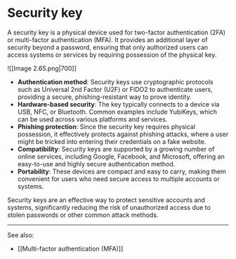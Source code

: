 
# Security key

A security key is a physical device used for two-factor authentication (2FA) or multi-factor authentication (MFA). It provides an additional layer of security beyond a password, ensuring that only authorized users can access systems or services by requiring possession of the physical key.

![[Image 2.65.png|700]]

- **Authentication method**: Security keys use cryptographic protocols such as Universal 2nd Factor (U2F) or FIDO2 to authenticate users, providing a secure, phishing-resistant way to prove identity.
- **Hardware-based security**: The key typically connects to a device via USB, NFC, or Bluetooth. Common examples include YubiKeys, which can be used across various platforms and services.
- **Phishing protection**: Since the security key requires physical possession, it effectively protects against phishing attacks, where a user might be tricked into entering their credentials on a fake website.
- **Compatibility**: Security keys are supported by a growing number of online services, including Google, Facebook, and Microsoft, offering an easy-to-use and highly secure authentication method.
- **Portability**: These devices are compact and easy to carry, making them convenient for users who need secure access to multiple accounts or systems.

Security keys are an effective way to protect sensitive accounts and systems, significantly reducing the risk of unauthorized access due to stolen passwords or other common attack methods.

---

See also:

- [[Multi-factor authentication (MFA)]]